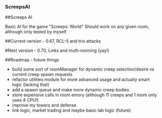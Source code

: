 ### ScreepsAI
##Screeps AI

Basic AI for the game "Screeps: World"
Should work on any given room, although only tested by myself

##Current version - 0.67, RCL-5 and trio attacks

#Next version - 0.70, Links and multi-rooming (yay!)

##Roadmap - future things
- build some sort of roomManager for dynamic creep selection/desire vs current creep spawn requests
- refactor utilities module for more advanced usage and actually smart logic (lacking that)
- add a spawn queue and make more dynamic creep bodies
- store expensive calls in room emory (although 11 creeps and 1 room only uses 4 CPU!)
- improve my towers and defense
- link logic, market trading and maybe basic lab logic (future)
